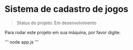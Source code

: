 <h1>Sistema de cadastro de jogos</h1>

>Status do projeto: Em desenvolvimento

Para rodar este projeto em sua máquina, por favor digite:

'''
node app.js
'''
